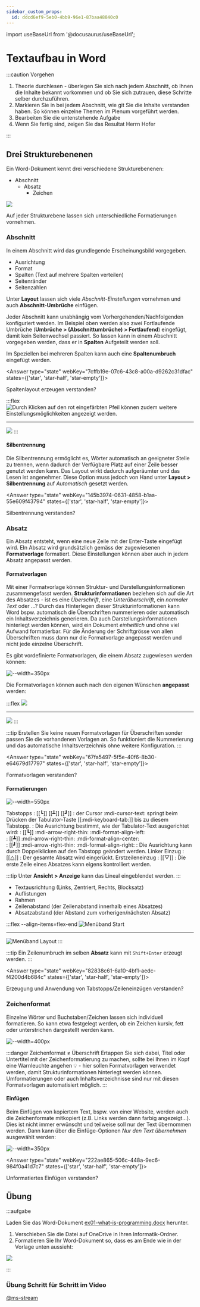 ```yaml
---
sidebar_custom_props:
  id: ddcd6ef9-5eb0-4bb9-96e1-87baa48840c0
---
```


import useBaseUrl from '@docusaurus/useBaseUrl';

# Textaufbau in Word

:::caution Vorgehen

1. Theorie durchlesen - überlegen Sie sich nach jedem Abschnitt, ob Ihnen die Inhalte bekannt vorkommen und ob Sie sich zutrauen, diese Schritte selber durchzuführen.
2. Markieren Sie in bei jedem Abschnitt, wie git Sie die Inhalte verstanden haben. So können einzelne Themen im Plenum vorgeführt werden.
3. Bearbeiten Sie die untenstehende Aufgabe
4. Wenn Sie fertig sind, zeigen Sie das Resultat Herrn Hofer

:::

## Drei Strukturebenenen
Ein Word-Dokument kennt drei verschiedene Strukturebenenen:

- Abschnitt
  - Absatz
    - Zeichen

<div style={{maxHeight: '450px', overflow: 'auto'}}>

![](images/word-abschnitt-absatz.png)

</div>

Auf jeder Strukturebene lassen sich unterschiedliche Formatierungen vornehmen.

### Abschnitt
In einem Abschnitt wird das grundlegende Erscheinungsbild vorgegeben.
- Ausrichtung
- Format
- Spalten (Text auf mehrere Spalten verteilen)
- Seitenränder
- Seitenzahlen

Unter **Layout** lassen sich viele *Abschnitt-Einstellungen* vornehmen und auch __Abschnitt-Umbrüche__ einfügen. 

Jeder Abschnitt kann unabhängig vom Vorhergehenden/Nachfolgenden konfiguriert werden. Im Beispiel oben werden also zwei Fortlaufende Umbrüche (__Umbrüche > (Abschnittumbrüche) > Fortlaufend__) eingefügt, damit kein Seitenwechsel passiert. So lassen kann in einem Abschnitt vorgegeben werden, dass er in **Spalten** Aufgeteilt werden soll.

Im Speziellen bei mehreren Spalten kann auch eine __Spaltenumbruch__ eingefügt werden.

<Answer type="state" webKey="7cffb19e-07c6-43c8-a00a-d9262c31dfac"  states={['star', 'star-half', 'star-empty']}>

Spaltenlayout erzeugen verstanden?
</Answer>

:::flex
![Durch Klicken auf den rot eingefärbten Pfeil können zudem weitere Einstellungsmöglichkeiten angezeigt werden.](images/word-seite-einrichten.png) 
***
![](images/word-seite-einrichten-pro.png)
:::

#### Silbentrennung

Die Silbentrennung ermöglicht es, Wörter automatisch an geeigneter Stelle zu trennen, wenn dadurch der Verfügbare Platz auf einer Zeile besser genutzt werden kann. Das Layout wirkt dadurch aufgeräumter und das Lesen ist angenehmer. Diese Option muss jedoch von Hand unter __Layout > Silbentrennung__ auf *Automatisch* gesetzt werden.



<Answer type="state" webKey="145b3974-0631-4858-b1aa-55e609f43794" states={['star', 'star-half', 'star-empty']}>

Silbentrennung verstanden?
</Answer>

### Absatz
Ein Absatz entsteht, wenn eine neue Zeile mit der Enter-Taste eingefügt wird. EIn Absatz wird grundsätzlich gemäss der zugewiesenen **Formatvorlage** formatiert. Diese Einstellungen können aber auch in jedem Absatz angepasst werden.

#### Formatvorlagen

Mit einer Formatvorlage können Struktur- und Darstellungsinformationen zusammengefasst werden. **Strukturinformationen** beziehen sich auf die Art des Absatzes - ist es eine *Überschrift*, eine *Unterüberschrift*, ein *normaler Text* oder ...? Durch das Hinterlegen dieser Strukturinformationen kann Word bspw. automatisch die Überschriften nummerieren oder automatisch ein Inhaltsverzeichnis generieren. Da auch Darstellungsinformationen hinterlegt werden können, wird ein Dokument *einheitlich* und ohne viel Aufwand formatierbar. Für die Änderung der Schriftgrösse von allen Überschriften muss dann nur die Formatvorlage angepasst werden und nicht jede einzelne Überschrift.

Es gibt vordefinierte Formatvorlagen, die einem Absatz zugewiesen werden können:

![--width=350px](images/word-formatvorlage.png)

Die Formatvorlagen können auch nach den eigenen Wünschen **angepasst** werden:

:::flex
![](images/word-formatvorlage-edit-pre.png)
***
![](images/word-formatvorlage-edit.png)
:::

:::tip
Erstellen Sie keine neuen Formatvorlagen für Überschriften sonder passen Sie die vorhandenen Vorlagen an. So funktioniert die Nummerierung und das automatische Inhaltsverzeichnis ohne weitere Konfiguration.
:::



<Answer type="state" webKey="67fa5497-5f5e-40f6-8b30-e64679d17797" states={['star', 'star-half', 'star-empty']}>

Formatvorlagen verstanden?
</Answer>

#### Formatierungen

![--width=550px](images/word-tabstopps.png)

Tabstopps
: [[┗]] [[┻]] [[┛]]
: der Cursor :mdi-cursor-text: springt beim Drücken der Tabulator-Taste [[:mdi-keyboard-tab:]] bis zu diesem Tabstopp.
: Die Ausrichtung bestimmt, wie der Tabulator-Text ausgerichtet wird:
: [[┗]] :mdi-arrow-right-thin: :mdi-format-align-left:  
: [[┻]] :mdi-arrow-right-thin: :mdi-format-align-center:  
: [[┛]] :mdi-arrow-right-thin: :mdi-format-align-right:
: Die Ausrichtung kann durch Doppelklicken auf den Tabstopp geändert werden.
Linker Einzug
: [[⧋]]
: Der gesamte Absatz wird eingerückt.
Erstzeileneinzug
: [[▽]]
: Die erste Zeile eines Absatzes kann eigens kontrolliert werden.

:::tip
Unter __Ansicht > Anzeige__ kann das Lineal eingeblendet werden.
:::

- Textausrichtung (Links, Zentriert, Rechts, Blocksatz)
- Auflistungen
- Rahmen
- Zeilenabstand (der Zeilenabstand innerhalb eines Absatzes)
- Absatzabstand (der Abstand zum vorherigen/nächsten Absatz)

:::flex --align-items=flex-end
![Menüband __Start__](images/word-absatz.png)
***
![Menüband __Layout__](images/word-absatz2.png)
:::

:::tip
Ein Zeilenumbruch im selben **Absatz** kann mit `Shift+Enter` erzeugt werden.
:::



<Answer type="state" webKey="82838c61-6a10-4bf1-aedc-f4200d4b684c" states={['star', 'star-half', 'star-empty']}>

Erzeugung und Anwendung von Tabstopps/Zeileneinzügen verstanden?
</Answer>

### Zeichenformat

Einzelne Wörter und Buchstaben/Zeichen lassen sich individuell formatieren. So kann etwa festgelegt werden, ob ein Zeichen kursiv, fett oder unterstrichen dargestellt werden kann.

![--width=400px](images/word-zeichenformatierung.png)

:::danger Zeichenformat $\neq$ Überschrift
Ertappen Sie sich dabei, Titel oder Untertitel mit der Zeichenformatierung zu machen, sollte bei Ihnen im Kopf eine Warnleuchte angehen 💡 - hier sollen Formatvorlagen verwendet werden, damit Strukturinformationen hinterlegt werden können. Umformatierungen oder auch Inhaltsverzeichnisse sind nur mit diesen Formatvorlagen automatisiert möglich. 
:::

#### Einfügen

Beim Einfügen von kopiertem Text, bspw. von einer Website, werden auch die Zeichenformate mitkopiert (z.B. Links werden dann farbig angezeigt...). Dies ist nicht immer erwünscht und teilweise soll nur der Text übernommen werden. Dann kann über die Einfüge-Optionen *Nur den Text übernehmen* ausgewählt werden:

![--width=350px](images/word-paste-options.png)

<Answer type="state" webKey="222ae865-506c-448a-9ec6-984f0a41d7c7" states={['star', 'star-half', 'star-empty']}>

Unformatiertes Einfügen verstanden?
</Answer>

## Übung

:::aufgabe
<Answer type="state" webKey="9561181b-4325-47b0-90a2-5df0862146d2" />

Laden Sie das Word-Dokument [ex01-what-is-programming.docx](files/ex01-what-is-programming.docx) herunter.

1. Verschieben Sie die Datei auf OneDrive in Ihren Informatik-Ordner.
2. Formatieren Sie Ihr Word-Dokument so, dass es am Ende wie in der Vorlage unten aussieht:

<div style={{maxHeight: '450px', overflow: 'auto'}}>

![](images/word-exercise.png)

</div>

:::

### Übung Schritt für Schritt im Video

[@ms-stream](https://web.microsoftstream.com/video/68e9d664-83b8-4942-a558-b6cf1eb49d32)